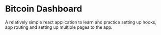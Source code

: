 # Bitcoin Dashboard

A relatively simple react application to learn and practice setting up hooks, app routing and setting up multiple pages to the app.
